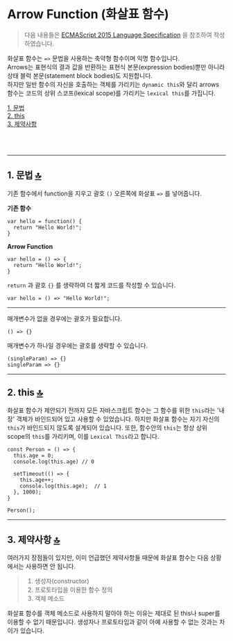 # Arrow Function (화살표 함수)
> 다음 내용들은 [ECMAScript 2015 Language Specification](http://www.ecma-international.org/ecma-262/6.0/#sec-arrow-function-definitions) 을 참조하여 작성하였습니다.

화살표 함수는 `=>` 문법을 사용하는 축약형 함수이며 익명 함수입니다.  
Arrows는 표현식의 결과 값을 반환하는 표현식 본문(expression bodies)뿐만 아니라 상태 블럭 본문(statement block bodies)도 지원합니다.  
하지만 일반 함수의 자신을 호출하는 객체를 가리키는 `dynamic this`와 달리 arrows 함수는 코드의 상위 스코프(lexical scope)를 가리키는 `lexical this`를 가집니다.
  
[1. 문법](#1-문법-)   
[2. this](#2-this-)   
[3. 제약사항](#3-제약사항-)

<br/><br/>

---

## 1. 문법 [&#128285;](#Arrow-Function-화살표-함수)

기존 함수에서 function을 지우고 괄호 `()` 오른쪽에 화살표 `=>` 를 넣어줍니다.

**기존 함수**
```
var hello = function() {
  return "Hello World!";
}
```

**Arrow Function**
```
var hello = () => {
  return "Hello World!";
}
```

`return` 과 괄호 `{}` 를 생략하여 더 짧게 코드를 작성할 수 있습니다.
```
var hello = () => "Hello World!";
```

---

매개변수가 없을 경우에는 괄호가 필요합니다.
```
() => {}
```

매개변수가 하나일 경우에는 괄호를 생략할 수 있습니다.

```
(singleParam) => {}
singleParam => {}
```

---
## 2. this [&#128285;](#Arrow-Function-화살표-함수)

화살표 함수가 제안되기 전까지 모든 자바스크립트 함수는 그 함수를 위한 `this`라는 '내장' 객체가 바인드되어 있고 사용할 수 있었습니다.
하지만 화살표 함수는 자기 자신의 `this`가 바인드되지 않도록 설계되어 있습니다. 또한, 함수안의 `this`는 항상 상위 scope의 `this`를 가리키며, 이를 `Lexical This`라고 합니다.

```
const Person = () => {
  this.age = 0;
  console.log(this.age) // 0
  
  setTimeout(() => {
    this.age++;
    console.log(this.age);  // 1
  }, 1000);
}

Person();
```

---

## 3. 제약사항 [&#128285;](#Arrow-Function-화살표-함수)
여러가지 장점들이 있지만, 이미 언급했던 제약사항들 때문에 화살표 함수는 다음 상황에서는 사용하면 안 됩니다.

>1. 생성자(constructor)
>2. 프로토타입을 이용한 함수 정의
>3. 객체 메소드

화살표 함수를 객체 메소드로 사용하지 말아야 하는 이유는 제대로 된 this나 super를 이용할 수 없기 때문입니다.
생성자나 프로토타입과 같이 아예 사용할 수 없는 것과는 차이가 있습니다.
